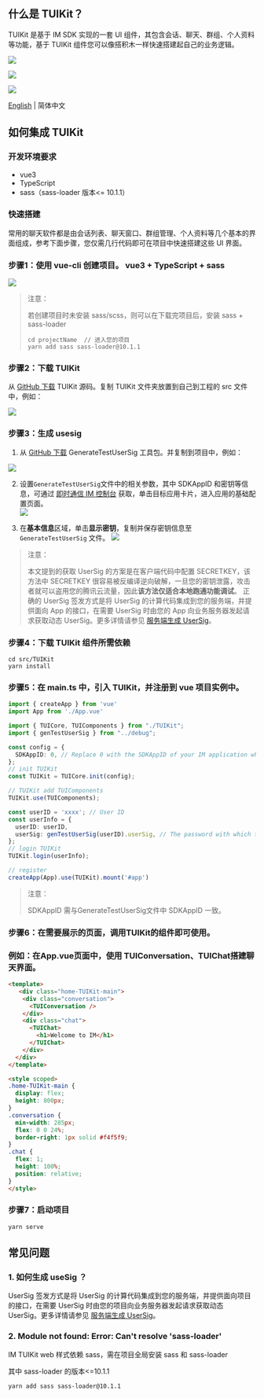 ## 什么是 TUIKit？

TUIKit 是基于 IM SDK 实现的一套 UI 组件，其包含会话、聊天、群组、个人资料等功能，基于 TUIKit 组件您可以像搭积木一样快速搭建起自己的业务逻辑。

![](https://web.sdk.qcloud.com/im/demo/TUIkit/document-image/component1.png)

![](https://web.sdk.qcloud.com/im/demo/TUIkit/document-image/component2.png)

![](https://web.sdk.qcloud.com/im/demo/TUIkit/document-image/component3.png)

[English](./README_EN.md) | 简体中文
## 如何集成 TUIKit

### 开发环境要求

- vue3
- TypeScript
- sass（sass-loader 版本<= 10.1.1）

### 快速搭建

常用的聊天软件都是由会话列表、聊天窗口、群组管理、个人资料等几个基本的界面组成，参考下面步骤，您仅需几行代码即可在项目中快速搭建这些 UI 界面。

### 步骤1：使用 vue-cli 创建项目。 vue3 + TypeScript + sass

![](https://web.sdk.qcloud.com/im/demo/TUIkit/document-image/createProject.png)

> 注意：
> 
> 若创建项目时未安装 sass/scss，则可以在下载完项目后，安装 sass + sass-loader
> 
> ```shell
> cd projectName  // 进入您的项目
> yarn add sass sass-loader@10.1.1
> ```

### 步骤2：下载 TUIKit

从 [GitHub 下载](https://github.com/tencentyun/TIMSDK/tree/master/Web) TUIKit 源码。复制 TUIKit 文件夹放置到自己到工程的 src 文件中，例如：

![](https://web.sdk.qcloud.com/im/demo/TUIkit/document-image/integrate.png)

### 步骤3：生成 usesig

1. 从 [GitHub 下载](https://github.com/tencentyun/TIMSDK/tree/master/Web) GenerateTestUserSig 工具包。并复制到项目中，例如：

![](https://web.sdk.qcloud.com/im/demo/TUIkit/document-image/userSig-catalogue.png)

2. 设置`GenerateTestUserSig`文件中的相关参数，其中 SDKAppID 和密钥等信息，可通过 [即时通信 IM 控制台](https://console.cloud.tencent.com/im) 获取，单击目标应用卡片，进入应用的基础配置页面。  
   [![](https://qcloudimg.tencent-cloud.cn/raw/e435332cda8d9ec7fea21bd95f7a0cba.png)](https://camo.githubusercontent.com/20575292024f27b76db87d6688e57f16d38b579b249054466668b596975dd30e/68747470733a2f2f71636c6f7564696d672e74656e63656e742d636c6f75642e636e2f7261772f65343335333332636461386439656337666561323162643935663761306362612e706e67)

3. 在**基本信息**区域，单击**显示密钥**，复制并保存密钥信息至 `GenerateTestUserSig` 文件。 
   [![](https://main.qcloudimg.com/raw/e7f6270bcbc68c51595371bd48c40af7.png)](https://camo.githubusercontent.com/d3e2ecc55db7a3c14ba0ba84c7cb92e18618028006c6f7fa304ba5ef01f0b6be/68747470733a2f2f6d61696e2e71636c6f7564696d672e636f6d2f7261772f65376636323730626362633638633531353935333731626434386334306166372e706e67)

> 注意：
> 
> 本文提到的获取 UserSig 的方案是在客户端代码中配置 SECRETKEY，该方法中 SECRETKEY 很容易被反编译逆向破解，一旦您的密钥泄露，攻击者就可以盗用您的腾讯云流量，因此**该方法仅适合本地跑通功能调试**。 正确的 UserSig 签发方式是将 UserSig 的计算代码集成到您的服务端，并提供面向 App 的接口，在需要 UserSig 时由您的 App 向业务服务器发起请求获取动态 UserSig。更多详情请参见 [服务端生成 UserSig](https://cloud.tencent.com/document/product/269/32688#GeneratingdynamicUserSig)。

### 步骤4：下载 TUIKit 组件所需依赖

```shell
cd src/TUIKit
yarn install
```

### 步骤5：在 main.ts 中，引入 TUIKit，并注册到 vue 项目实例中。

```typescript
import { createApp } from 'vue'
import App from './App.vue'

import { TUICore, TUIComponents } from "./TUIKit";
import { genTestUserSig } from "../debug";

const config = {
  SDKAppID: 0, // Replace 0 with the SDKAppID of your IM application when connecting. Value type: Number
};
// init TUIKit
const TUIKit = TUICore.init(config);

// TUIKit add TUIComponents
TUIKit.use(TUIComponents);

const userID = 'xxxx'; // User ID
const userInfo = {
  userID: userID,
  userSig: genTestUserSig(userID).userSig, // The password with which the user logs in to IM. It is the ciphertext generated by encrypting information such as userID.For the detailed generation method, see Generating UserSig
};
// login TUIKit
TUIKit.login(userInfo);

// register
createApp(App).use(TUIKit).mount('#app')
```

> 注意：
> 
> SDKAppID 需与GenerateTestUserSig文件中 SDKAppID 一致。

### 步骤6：在需要展示的页面，调用TUIKit的组件即可使用。

### 例如：在App.vue页面中，使用 TUIConversation、TUIChat搭建聊天界面。

```html
<template>
   <div class="home-TUIKit-main">
    <div class="conversation">
      <TUIConversation />
    </div>
    <div class="chat">
      <TUIChat>
        <h1>Welcome to IM</h1>
      </TUIChat>
    </div>
  </div>
</template>

<style scoped>
.home-TUIKit-main {
  display: flex;
  height: 800px;
}
.conversation {
  min-width: 285px;
  flex: 0 0 24%;
  border-right: 1px solid #f4f5f9;
}
.chat {
  flex: 1;
  height: 100%;
  position: relative;
}
</style>
```

### 步骤7：启动项目

```shell
yarn serve
```

## 常见问题

### 1. 如何生成 useSig ？

UserSig 签发方式是将 UserSig 的计算代码集成到您的服务端，并提供面向项目的接口，在需要 UserSig 时由您的项目向业务服务器发起请求获取动态 UserSig。更多详情请参见 [服务端生成 UserSig](https://cloud.tencent.com/document/product/269/32688#GeneratingdynamicUserSig)。

### 2. Module not found: Error: Can't resolve 'sass-loader'

IM TUIKit web 样式依赖 sass，需在项目全局安装 sass 和 sass-loader

其中 sass-loader 的版本<=10.1.1

```shell
yarn add sass sass-loader@10.1.1
```